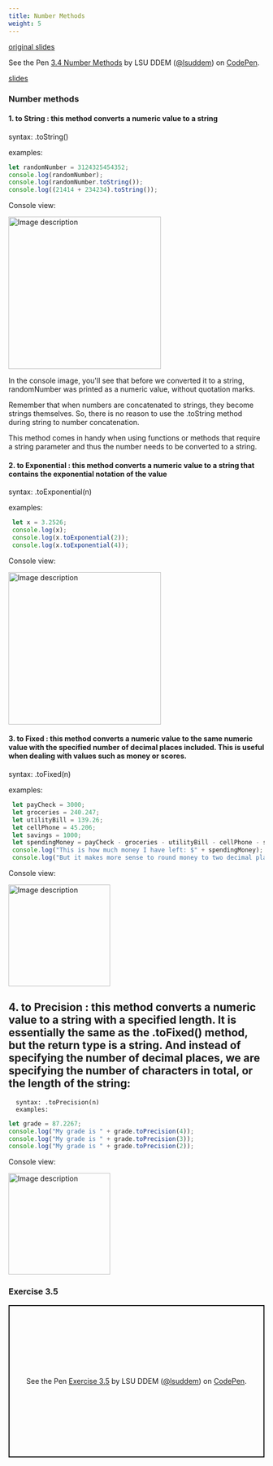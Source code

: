 ```yaml
---
title: Number Methods
weight: 5
---
```


[original slides](../old_presentation3_5)

<p data-height="600" data-theme-id="33744" data-slug-hash="9e712d38fdce87429b1536064a5f8422" data-default-tab="js" data-user="lsuddem" data-embed-version="2" data-pen-title="3.4 Number Methods" data-editable="true" class="codepen">See the Pen <a href="https://codepen.io/lsuddem/pen/9e712d38fdce87429b1536064a5f8422/">3.4 Number Methods</a> by LSU DDEM (<a href="https://codepen.io/lsuddem">@lsuddem</a>) on <a href="https://codepen.io">CodePen</a>.</p>
<script async src="https://static.codepen.io/assets/embed/ei.js"></script>


[slides](../presentation3_5)

### Number methods 

#### 1. to String : this method converts a numeric value to a string

syntax: .toString()

examples:

```js
let randomNumber = 3124325454352;
console.log(randomNumber);
console.log(randomNumber.toString());
console.log((21414 + 234234).toString());
```
Console view: 

<img src="../../media/3_5_1.png" alt="Image description" width="300">

In the console image, you'll see that before we converted it to a string, randomNumber was printed as a numeric value, without quotation marks.


Remember that when numbers are concatenated to strings, they become strings themselves. So, there is no reason to use the .toString method during string to number concatenation.


This method comes in handy when using functions or methods that require a string parameter and thus the number needs to be converted to a string.

#### 2. to Exponential : this method converts a numeric value to a string that contains the exponential notation of the value

syntax: .toExponential(n)

examples:

```js
 let x = 3.2526;
 console.log(x);
 console.log(x.toExponential(2));
 console.log(x.toExponential(4));
```

Console view: 

<img src="../../media/3_5_2.png" alt="Image description" width="300">

#### 3. to Fixed : this method converts a numeric value to the same numeric value with the specified number of decimal places included. This is useful when dealing with values such as money or scores.

syntax: .toFixed(n)

examples:

```js
 let payCheck = 3000;
 let groceries = 240.247;
 let utilityBill = 139.26;
 let cellPhone = 45.206;
 let savings = 1000;
 let spendingMoney = payCheck - groceries - utilityBill - cellPhone - savings;
 console.log("This is how much money I have left: $" + spendingMoney);
 console.log("But it makes more sense to round money to two decimal places, like this : $" + spendingMoney.toFixed(2));
```
Console view:

<img src="../../media/3_5_3.png" alt="Image description" width="200">

## 4. to Precision : this method converts a numeric value to a string with a specified length. It is essentially the same as the .toFixed() method, but the return type is a string. And instead of specifying the number of decimal places, we are specifying the number of characters in total, or the length of the string:
      syntax: .toPrecision(n)
      examples:
```js
let grade = 87.2267;
console.log("My grade is " + grade.toPrecision(4));
console.log("My grade is " + grade.toPrecision(3));
console.log("My grade is " + grade.toPrecision(2));
```
Console view: 

<img src="../../media/3_5_4.png" alt="Image description" width="200">


### Exercise 3.5

 <p class="codepen" data-height="300" data-default-tab="result" data-slug-hash="bNbgYER" data-pen-title="Exercise 3.5" data-user="lsuddem" style="height: 300px; box-sizing: border-box; display: flex; align-items: center; justify-content: center; border: 2px solid; margin: 1em 0; padding: 1em;">
  <span>See the Pen <a href="https://codepen.io/lsuddem/pen/bNbgYER">
  Exercise 3.5</a> by LSU DDEM (<a href="https://codepen.io/lsuddem">@lsuddem</a>)
  on <a href="https://codepen.io">CodePen</a>.</span>
</p>
<script async src="https://cpwebassets.codepen.io/assets/embed/ei.js"></script>

